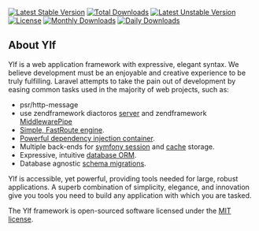 [![Latest Stable Version](https://poser.pugx.org/leiyu/ylf/v/stable)](https://packagist.org/packages/leiyu/ylf)
[![Total Downloads](https://poser.pugx.org/leiyu/ylf/downloads)](https://packagist.org/packages/leiyu/ylf)
[![Latest Unstable Version](https://poser.pugx.org/leiyu/ylf/v/unstable)](https://packagist.org/packages/leiyu/ylf)
[![License](https://poser.pugx.org/leiyu/ylf/license)](https://packagist.org/packages/leiyu/ylf)
[![Monthly Downloads](https://poser.pugx.org/leiyu/ylf/d/monthly)](https://packagist.org/packages/leiyu/ylf)
[![Daily Downloads](https://poser.pugx.org/leiyu/ylf/d/daily)](https://packagist.org/packages/leiyu/ylf)

## About Ylf

Ylf is a web application framework with expressive, elegant syntax. We believe development must be an enjoyable and creative experience to be truly fulfilling. Laravel attempts to take the pain out of development by easing common tasks used in the majority of web projects, such as:

- psr/http-message
- use zendframework diactoros [server]() and zendframework [MiddlewarePipe]()
- [Simple, FastRoute engine](https://github.com/nikic/FastRoute).
- [Powerful dependency injection container](https://laravel.com/docs/container).
- Multiple back-ends for [symfony session](https://symfony.com/doc/current/components/http_foundation/sessions.html) and [cache](https://laravel.com/docs/cache) storage.
- Expressive, intuitive [database ORM](https://laravel.com/docs/eloquent).
- Database agnostic [schema migrations](https://laravel.com/docs/migrations).

Ylf is accessible, yet powerful, providing tools needed for large, robust applications. A superb combination of simplicity, elegance, and innovation give you tools you need to build any application with which you are tasked.



The Ylf framework is open-sourced software licensed under the [MIT license](http://opensource.org/licenses/MIT).